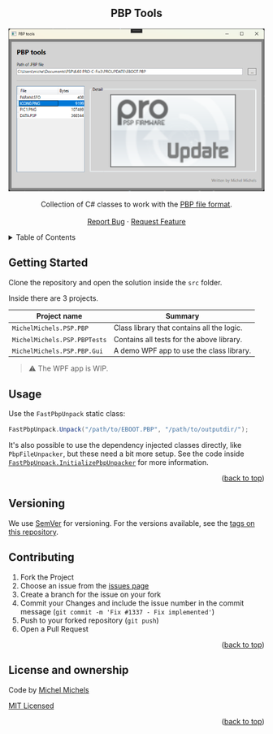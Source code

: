 <a name="readme-top"></a>

<!-- PROJECT SHIELDS -->
<div align="center">
  <h2 align="center">PBP Tools</h2>

  <a href="https://github.com/iDocta/bazan-desktop">
    <img src="docs/img/screenshot.png" alt="Logo" height="320">
  </a>

  <p align="center">
    Collection of C# classes to work with the <a href="https://www.psdevwiki.com/psp/PBP">PBP file format</a>.
    <br />
    <br />
    <a href="https://github.com/MichelMichels/pbp-tools/issues/new?assignees=&labels=bug&title=">Report Bug</a>
    ·
    <a href="https://github.com/MichelMichels/pbp-tools/issues/new?assignees=&labels=enhancement&title=">Request Feature</a>
  </p>
</div>

<!-- TABLE OF CONTENTS -->
<details>
  <summary>Table of Contents</summary>
  <ol>
    <li><a href="#getting-started">Getting Started</a></li>
    <li><a href="#usage">Usage</a></li>
    <li><a href="#versioning">Versioning</a></li>
    <li><a href="#contributing">Contributing</a></li>
    <li><a href="#license">License</a></li>
  </ol>
</details>

<!-- GETTING STARTED -->
## Getting Started

Clone the repository and open the solution inside the `src` folder.

Inside there are 3 projects.

| Project name                 | Summary                                    |
| ---------------------------- | ------------------------------------------ |
| `MichelMichels.PSP.PBP`      | Class library that contains all the logic. |
| `MichelMichels.PSP.PBPTests` | Contains all tests for the above library.  |
| `MichelMichels.PSP.PBP.Gui`  | A demo WPF app to use the class library.   |

> :warning: The WPF app is WIP.

<!-- USAGE -->
## Usage

Use the `FastPbpUnpack` static class:

```csharp
FastPbpUnpack.Unpack("/path/to/EBOOT.PBP", "/path/to/outputdir/");
```

It's also possible to use the dependency injected classes directly, like `PbpFileUnpacker`, but these need a bit more setup. See the code inside [`FastPbpUnpack.InitializePbpUnpacker`](src/MichelMichels.PSP.Unpacking/FastPbpUnpack.cs) for more information.

<p align="right">(<a href="#readme-top">back to top</a>)</p>

<!-- VERSIONING -->
## Versioning

We use [SemVer](http://semver.org/) for versioning. For the versions available, see the [tags on this repository](https://github.com/MichelMichels/pbp-tools/tags). 


<!-- CONTRIBUTING -->
## Contributing

1. Fork the Project
2. Choose an issue from the [issues page](https://github.com/MichelMichels/pbp-tools/issues)
3. Create a branch for the issue on your fork
4. Commit your Changes and include the issue number in the commit message (`git commit -m 'Fix #1337 - Fix implemented'`)
5. Push to your forked repository (`git push`)
6. Open a Pull Request

<p align="right">(<a href="#readme-top">back to top</a>)</p>

<!-- LICENSE -->
## License and ownership

Code by [Michel Michels](https://github.com/MichelMichels)

[MIT Licensed](LICENSE)


<p align="right">(<a href="#readme-top">back to top</a>)</p>